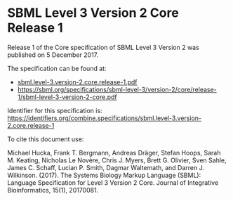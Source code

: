 # SBML Level 3 Version 2 Core Release 1
Release 1 of the Core specification of SBML Level 3 Version 2 was published on 5 December 2017. 

The specification can be found at:

* [sbml.level-3.version-2.core.release-1.pdf](./files/sbml.level-3.version-2.core.release-1.pdf)
* https://sbml.org/specifications/sbml-level-3/version-2/core/release-1/sbml-level-3-version-2-core.pdf

Identifier for this specification is: https://identifiers.org/combine.specifications/sbml.level-3.version-2.core.release-1

To cite this document use:

Michael Hucka, Frank T. Bergmann, Andreas Dräger, Stefan Hoops, Sarah M. Keating, Nicholas Le Novère, Chris J. Myers, Brett G. Olivier, Sven Sahle, James C. Schaff, Lucian P. Smith, Dagmar Waltemath, and Darren J. Wilkinson. (2017). The Systems Biology Markup Language (SBML): Language Specification for Level 3 Version 2 Core. Journal of Integrative Bioinformatics, 15(1), 20170081.